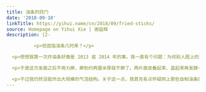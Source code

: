 ```yaml
---
title: 油条的窍门
date: '2018-09-10'
linkTitle: https://yihui.name/cn/2018/09/fried-sticks/
source: Homepage on Yihui Xie | 谢益辉
description: |2-

          <p>但屈指油条几时来？</p>

  <p>想想我第一次炸油条好像是 2013 或 2014 年的事。我一直有个问题：为何别人图上的油条看着那么蓬松，而我炸的总是一个紧致的面粉集合。也不是没有气泡，只是气泡都非常小。前日第 N 次看一个不同的油条方子，注意到阿婆主在切面时切得粗而短，我寻思着莫非是我平时切得太细了？我做油条通常会把面皮擀得较薄，而且两块面皮叠起来之后还会切得较细，主要是油锅太小，想省事一次多放一些。</p>

  <p>于是这次发面之后不用力擀，擀到约两厘米厚就不擀了。两片面皮叠起来、盖起来再发酵一会儿然后再切条。最后拎着感觉稀稀软软的面胚扔油锅，不一会儿就气鼓鼓了。出锅后，吃起来比以前炸的油条都松软得多，感觉自己终于成了炸油条界的小学生。</p>

  <p>不过我仍然没能炸出大规模的气泡结构。关于这一点，我首先有点怀疑网上那些自制油条的主子们像挑选 P 值一样挑选了气泡最大的油条拍照，然后怀疑是因为我偷懒没有把面团放冰箱饧一夜（只是放在外面发了两个小时，出了一趟门回来就开始做），导致面筋结构不结实，不足以憋出大气泡来。是否是后一个原因，待我下次放冰箱之后再炸
---
```

